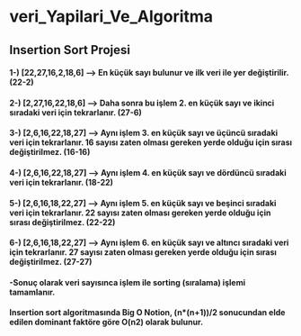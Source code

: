 # veri_Yapilari_Ve_Algoritma
## Insertion Sort Projesi
#### 1-) [22,27,16,2,18,6] --> En küçük sayı bulunur ve ilk veri ile yer değiştirilir. (22-2)
#### 2-) [2,27,16,22,18,6] --> Daha sonra bu işlem 2. en küçük sayı ve ikinci sıradaki veri için tekrarlanır. (27-6)
#### 3-) [2,6,16,22,18,27] --> Aynı işlem 3. en küçük sayı ve üçüncü sıradaki veri için tekrarlanır. 16 sayısı zaten olması gereken yerde olduğu için sırası değiştirilmez. (16-16)
#### 4-) [2,6,16,22,18,27] --> Aynı işlem 4. en küçük sayı ve dördüncü sıradaki veri için tekrarlanır. (18-22)
#### 5-) [2,6,16,18,22,27] --> Aynı işlem 5. en küçük sayı ve beşinci sıradaki veri için tekrarlanır. 22 sayısı zaten olması gereken yerde olduğu için sırası değiştirilmez. (22-22)
#### 6-) [2,6,16,18,22,27] --> Aynı işlem 6. en küçük sayı ve altıncı sıradaki veri için tekrarlanır. 27 sayısı zaten olması gereken yerde olduğu için sırası değiştirilmez. (27-27)
#### -Sonuç olarak veri sayısınca işlem ile sorting (sıralama) işlemi tamamlanır.
#### Insertion sort algoritmasında Big O Notion, (n*(n+1))/2 sonucundan elde edilen dominant faktöre göre O(n2) olarak bulunur. #
